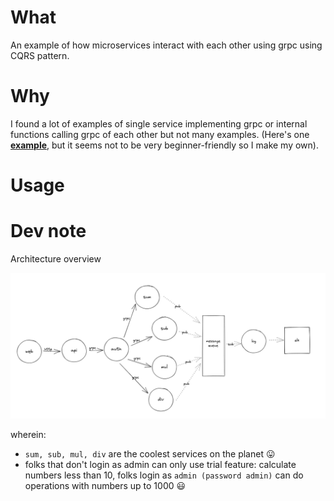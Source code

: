 # What

An example of how microservices interact with each other using grpc using CQRS pattern.

# Why

I found a lot of examples of single service implementing grpc or internal functions calling grpc of each other but not many examples. (Here's one **[example](https://github.com/jfeng45/servicetmpl1)**, but it seems not to be very beginner-friendly so I make my own).

# Usage

# Dev note

Architecture overview

![1654912294911](image/readme/1654912294911.png)

wherein:

* `sum, sub, mul, div` are the coolest services on the planet 😛
* folks that don't login as admin can only use trial feature: calculate numbers less than 10, folks login as `admin (password admin)` can do operations with numbers up to 1000 😃

